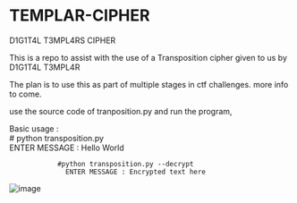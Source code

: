 # TEMPLAR-CIPHER
D1G1T4L T3MPL4RS CIPHER

This is a repo to assist with the use of a Transposition cipher given to us by D1G1T4L T3MPL4R 

The plan is to use this as part of multiple stages in ctf challenges. more info to come.

use the source code of tranposition.py and run the program,
        
Basic usage :  
                # python transposition.py  
                  ENTER MESSAGE : Hello World
                
                #python transposition.py --decrypt
                  ENTER MESSAGE : Encrypted text here 

![image](https://github.com/Eligh-the-Forgetful-Elephant/TEMPLARS-TRANSPOSITION/assets/148509569/7d40d51b-101b-49d6-a4c6-8c0250c104f0)

